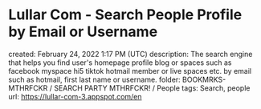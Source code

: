 # Lullar Com - Search People Profile by Email or Username

created: February 24, 2022 1:17 PM (UTC)
description: The search engine that helps you find user's homepage profile blog or spaces such as facebook myspace hi5 tiktok hotmail member or live spaces etc. by email such as hotmail, first last name or username.
folder: BOOKMRKS-MTHRFCKR / SEARCH PARTY MTHRFCKR! / People
tags: Search, people
url: https://lullar-com-3.appspot.com/en